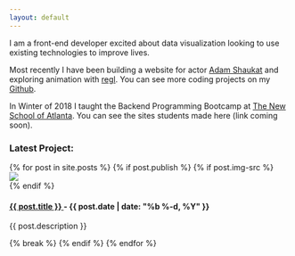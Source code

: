 ```yaml
---
layout: default
---
```


I am a front-end developer excited about data visualization looking to use existing technologies to improve lives.

Most recently I have been building a website for actor [Adam Shaukat](https://trautmaa.github.io/shaukat/) and exploring animation with [regl](http://regl.party/). You can see more coding projects on my [Github](https://github.com/trautmaa).

In Winter of 2018 I taught the Backend Programming Bootcamp at [The New School of Atlanta](https://tnsatlanta.org/). You can see the sites students made here (link coming soon).

<!-- Thank you to [Tania Rascia](https://www.taniarascia.com/) for her excellent blog. Thanks also to [Joseph R. Tomelleri](http://www.americanfishes.com/), whose drawings I referenced in creating the trout logo. -->

<!-- Begin blog block -->

<div class="blog-block">
<h3>Latest Project:</h3>
<div class="grid">
{% for post in site.posts %}
{% if post.publish %}
	{% if post.img-src %}
	<div class="blog-block-grid-item">
		<img src="{{ post.img-src}}">
	</div>
	{% endif %}	
	<div class="blog-block-grid-item">
		<h4>
			<a href="{{ post.url | prepend: site.baseurl }}">
			{{ post.title }}
			</a>
			- 
			<time>{{ post.date | date: "%b %-d, %Y" }}</time>
		</h4>
		<p>{{ post.description }}</p>
	</div>
</div>
{% break %}
{% endif %}
{% endfor %}
</div>

<!-- End blog block -->
